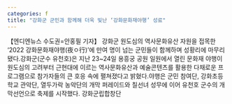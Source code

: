 ```yaml
---
categories: f
title: "강화군 군민과 함께해 더욱 빛난 ‘강화문화재야행’ 성료"
---
```

【엔디엔뉴스 수도권=안홍필 기자】 강화군 원도심의 역사문화유산 자원을 접목한 ‘2022 강화문화재야행(夜ㅇ行)’에 만여 명이 넘는 군민들이 함께하며 성황리에 마무리됐다.강화군(군수 유천호)은 지난 23~24일 용흥궁 공원 일원에서 열린 문화재 야행이 원도심의 고려부터 근현대에 이르는 역사문화유산과 예술콘텐츠를 활용한 다채로운 프로그램으로 참가자들의 큰 호응 속에 펼쳐졌다고 밝혔다.야행은 군민 참여단, 강화초등학교 관악단, 열두가락 농악단의 개막 퍼레이드와 칠선녀 성무에 이어 유천호 군수의 개막선언으로 축제를 시작했다. 강화군립합창단